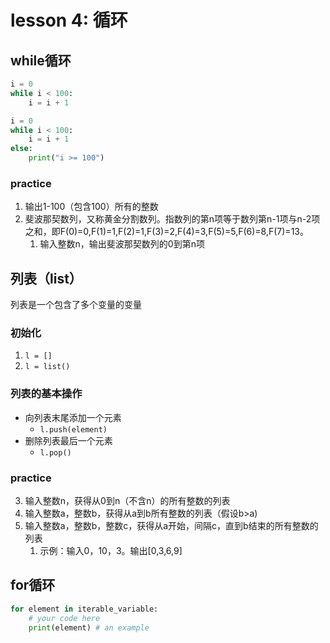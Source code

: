 # lesson 4: 循环

## while循环

```python
i = 0
while i < 100:
    i = i + 1
```

```python
i = 0
while i < 100:
    i = i + 1
else:
    print("i >= 100")
```

### practice

1. 输出1-100（包含100）所有的整数
2. 斐波那契数列，又称黄金分割数列。指数列的第n项等于数列第n-1项与n-2项之和，即F(0)=0,F(1)=1,F(2)=1,F(3)=2,F(4)=3,F(5)=5,F(6)=8,F(7)=13。
   1. 输入整数n，输出斐波那契数列的0到第n项

## 列表（list）

列表是一个包含了多个变量的变量

### 初始化

1. `l = []`
2. `l = list()`

### 列表的基本操作

- 向列表末尾添加一个元素
  - `l.push(element)`
- 删除列表最后一个元素
  - `l.pop()`

### practice

3. 输入整数n，获得从0到n（不含n）的所有整数的列表
4. 输入整数a，整数b，获得从a到b所有整数的列表（假设b>a)
5. 输入整数a，整数b，整数c，获得从a开始，间隔c，直到b结束的所有整数的列表
   1. 示例：输入0，10，3。输出[0,3,6,9]

## for循环

```python
for element in iterable_variable:
    # your code here
    print(element) # an example
```


